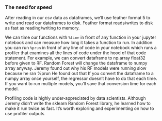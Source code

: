 ### The need for speed
After reading in our csv data as dataframes, we’ll use feather format 5 to write and read our dataframes to disk. Feather format reads/writes to disk as fast as reading/writing to memory.

We can time our functions with `%time` in front of any function in your jupyter notebook and can measure how long it takes a function to run. In addition you can run `%prun` in front of any line of code in your notebook which runs a profiler that examines all the lines of code under the hood of that code statement. For example, we can convert dataframe to np.array float32 before given to RF. Random Forest will change the dataframe to numpy array anyway. Jeremy found out why his RF models were running slow because he ran %prun He found out that If you convert the dataframe to a numpy array once yourself, the regressor doesn’t have to do that each time. If you want to run multiple models, you’ll save that conversion time for each model.

Profiling code is highly under-appreciated by data scientists. Although Jeremy didn’t write the sklearn Random Forest library, he learned how to make it run twice as fast. It’s worth exploring and experimenting on how to use profiler outputs.
